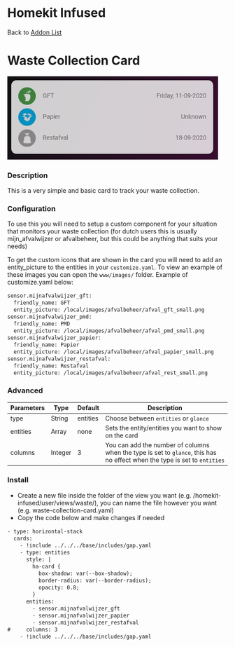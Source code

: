 # Homekit Infused

Back to [Addon List](../addon_list.md)

# Waste Collection Card
![Homekit Infused](../images/waste-collection-card.png)

### Description
This is a very simple and basic card to track your waste collection. 

### Configuration
To use this you will need to setup a custom component for your situation that monitors your waste collection (for dutch users this is usually mijn_afvalwijzer or afvalbeheer, but this could be anything that suits your needs)

To get the custom icons that are shown in the card you will need to add an entity_picture to the entities in your `customize.yaml`. To view an example of these images you can open the `www/images/` folder. Example of customize.yaml below:
```
sensor.mijnafvalwijzer_gft:
  friendly_name: GFT
  entity_picture: /local/images/afvalbeheer/afval_gft_small.png
sensor.mijnafvalwijzer_pmd:
  friendly_name: PMD
  entity_picture: /local/images/afvalbeheer/afval_pmd_small.png
sensor.mijnafvalwijzer_papier:
  friendly_name: Papier
  entity_picture: /local/images/afvalbeheer/afval_papier_small.png
sensor.mijnafvalwijzer_restafval:
  friendly_name: Restafval
  entity_picture: /local/images/afvalbeheer/afval_rest_small.png
```

### Advanced

| Parameters | Type | Default | Description |
|----------------------------------|-------------|----------------------------------|----------------------------------------------------------------------------------------------------------------------------------------------------------------------|
| type | String | entities | Choose between `entities` or `glance` |
| entities | Array | none | Sets the entity/entities you want to show on the card |
| columns | Integer | 3 | You can add the number of columns when the type is set to `glance`, this has no effect when the type is set to `entities` |

### Install
- Create a new file inside the folder of the view you want (e.g. /homekit-infused/user/views/waste/), you can name the file however you want (e.g. waste-collection-card.yaml)
- Copy the code below and make changes if needed

```
- type: horizontal-stack
  cards:
    - !include ../../../base/includes/gap.yaml
    - type: entities
      style: |
        ha-card {
          box-shadow: var(--box-shadow);
          border-radius: var(--border-radius);
          opacity: 0.8;
        }
      entities:
        - sensor.mijnafvalwijzer_gft
        - sensor.mijnafvalwijzer_papier
        - sensor.mijnafvalwijzer_restafval
#     columns: 3
    - !include ../../../base/includes/gap.yaml
```

